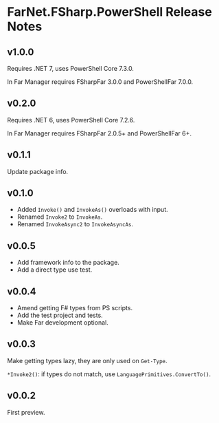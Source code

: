 # FarNet.FSharp.PowerShell Release Notes

<!--Mind Microsoft.PowerShell.SDK 7.3.0 in build script.-->

## v1.0.0

Requires .NET 7, uses PowerShell Core 7.3.0.

In Far Manager requires FSharpFar 3.0.0 and PowerShellFar 7.0.0.

## v0.2.0

Requires .NET 6, uses PowerShell Core 7.2.6.

In Far Manager requires FSharpFar 2.0.5+ and PowerShellFar 6+.

## v0.1.1

Update package info.

## v0.1.0

- Added `Invoke()` and `InvokeAs()` overloads with input.
- Renamed `Invoke2` to `InvokeAs`.
- Renamed `InvokeAsync2` to `InvokeAsyncAs`.

## v0.0.5

- Add framework info to the package.
- Add a direct type use test.

## v0.0.4

- Amend getting F# types from PS scripts.
- Add the test project and tests.
- Make Far development optional.

## v0.0.3

Make getting types lazy, they are only used on `Get-Type`.

`*Invoke2()`: if types do not match, use `LanguagePrimitives.ConvertTo()`.

## v0.0.2

First preview.
